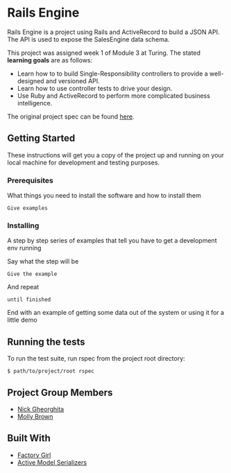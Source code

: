 # Rails Engine

Rails Engine is a project using Rails and ActiveRecord to build a JSON API. The API is used to expose the SalesEngine data schema.

This project was assigned week 1 of Module 3  at Turing. The stated **learning goals** are as follows:

- Learn how to to build Single-Responsibility controllers to provide a well-designed and versioned API.
- Learn how to use controller tests to drive your design.
- Use Ruby and ActiveRecord to perform more complicated business intelligence.

The original project spec can be found [here](http://backend.turing.io/module3/projects/rails_engine).

## Getting Started

These instructions will get you a copy of the project up and running on your local machine for development and testing purposes.

### Prerequisites

What things you need to install the software and how to install them

```
Give examples
```

### Installing

A step by step series of examples that tell you have to get a development env running

Say what the step will be

```
Give the example
```

And repeat

```
until finished
```

End with an example of getting some data out of the system or using it for a little demo

## Running the tests

To run the test suite, run rspec from the project root directory:

```
$ path/to/project/root rspec
```

## Project Group Members

* [Nick Gheorghita](https://github.com/njgheorghita)
* [Molly Brown](https://github.com/mollybrown)

## Built With

* [Factory Girl](https://github.com/thoughtbot/factory_girl)
* [Active Model Serializers](https://github.com/rails-api/active_model_serializers)
